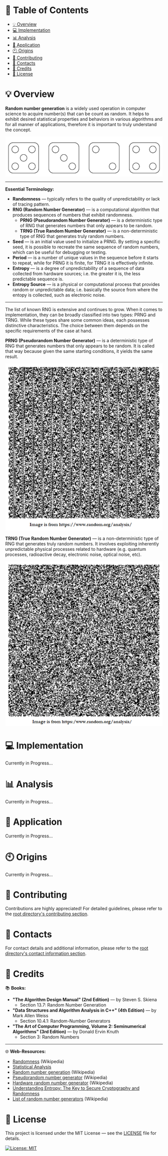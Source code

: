 # &#128209; Table of Contents
- [💡 Overview](#-overview)
- [💻 Implementation](#-implementation)
- [📊 Analysis](#-analysis)
- [📝 Application](#-application)
- [🕙 Origins](#-origins)
- [🤝 Contributing](#-contributing)
- [📧 Contacts](#-contacts)
- [🙏 Credits](#-credits)
- [🔏 License](#-license)



# &#128161; Overview
**Random number generation** is a widely used operation in computer science to acquire number(s) that can be count as random. It helps to exhibit desired statistical properties and behaviors in various algorithms and for all manner of applications, therefore it is important to truly understand the concept.
<p align="center"><img src="./Images/RNG.png"/></p>

---
**Essential Terminology:**
- **Randomness** — typically refers to the quality of unpredictability or lack of tracing pattern.
- **RNG (Random Number Generator)** — is a computational algorithm that produces sequences of numbers that exhibit randomness.
   - **PRNG (Pseudorandom Number Generator)** — is a deterministic type of RNG that generates numbers that only appears to be random.
   - **TRNG (True Random Number Generator)** — is a non-deterministic type of RNG that generates truly random numbers.
- **Seed** — is an initial value used to initialize a PRNG. By setting a specific seed, it is possible to recreate the same sequence of random numbers, which can be useful for debugging or testing.
- **Period** — is a number of unique values in the sequence before it starts to repeat, while for PRNG it is finite, for TRNG it is effectively infinite.
- **Entropy** — is a degree of unpredictability of a sequence of data collected from hardware sources; i.e. the greater it is, the less predictable sequence is.
- **Entropy Source** — is a physical or computational process that provides random or unpredictable data; i.e. basically the source from where the entopy is collected, such as electronic noise.

---
The list of known RNG is extensive and continues to grow. When it comes to implementation, they can be broadly classified into two types: PRNG and TRNG. While these types share some common ideas, each possesses distinctive characteristics. The choice between them depends on the specific requirements of the case at hand.

**PRNG (Pseudorandom Number Generator)** — is a deterministic type of RNG that generates numbers that only appears to be random. It is called that way because given the same starting conditions, it yields the same result.
<p align="center"><img src="./Images/PRNG.png"/></p>

**TRNG (True Random Number Generator)** — is a non-deterministic type of RNG that generates truly random numbers. It involves exploiting inherently unpredictable physical processes related to hardware (e.g. quantum processes, radioactive decay, electronic noise, optical noise, etc).
<p align="center"><img src="./Images/TRNG.png"/></p>




# &#x1F4BB; Implementation
Currently in Progress...



# &#128202; Analysis
Currently in Progress...



# &#128221; Application
Currently in Progress...



# &#x1F559; Origins
Currently in Progress...



# &#129309; Contributing
Contributions are highly appreciated! For detailed guidelines, please refer to the [root directory's contributing section](../../#-contributing).



# &#128231; Contacts
For contact details and additional information, please refer to the [root directory's contact information section](../../#-contacts).



# &#128591; Credits
&#128218; **Books:**
- **"The Algorithm Design Manual" (2nd Edition)** — by Steven S. Skiena
  - Section 13.7: Random Number Generation
- **"Data Structures and Algorithm Analysis in C++" (4th Edition)** — by Mark Allen Weiss
  - Section 10.4.1: Random-Number Generators
- **"The Art of Computer Programming, Volume 2: Seminumerical Algorithms" (3rd Edition)** — by Donald Ervin Knuth
  - Section 3: Random Numbers

---  
&#127760; **Web-Resources:**  
- [Randomness](https://en.wikipedia.org/wiki/Randomness) (Wikipedia)
- [Statistical Analysis](https://www.random.org/analysis/)
- [Random number generation](https://en.wikipedia.org/wiki/Random_number_generation) (Wikipedia)
- [Pseudorandom number generator](https://en.wikipedia.org/wiki/Pseudorandom_number_generator) (Wikipedia)
- [Hardware random number generator](https://en.wikipedia.org/wiki/Hardware_random_number_generator) (Wikipedia)
- [Understanding Entropy: The Key to Secure Cryptography and Randomness](https://blog.netdata.cloud/understanding-entropy-the-key-to-secure-cryptography-and-randomness/)
- [List of random number generators](https://en.wikipedia.org/wiki/List_of_random_number_generators) (Wikipedia)



# &#128271; License
This project is licensed under the MIT License — see the [LICENSE](https://github.com/vezzolter/DSA/blob/main/LICENSE) file for details.

[![License: MIT](https://img.shields.io/badge/License-MIT-yellow.svg)](https://opensource.org/licenses/MIT)